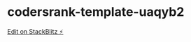 # codersrank-template-uaqyb2

[Edit on StackBlitz ⚡️](https://stackblitz.com/edit/codersrank-template-uaqyb2)